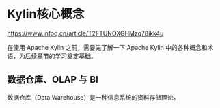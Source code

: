# Kylin核心概念

https://www.infoq.cn/article/T2FTUNOXGHMzq78ikk4u

在使用 Apache Kylin 之前，需要先了解一下 Apache Kylin 中的各种概念和术语，为后续章节的学习奠定基础。

## 数据仓库、OLAP 与 BI

数据仓库（Data Warehouse）是一种信息系统的资料存储理论，

